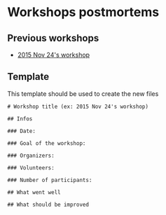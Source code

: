 # Workshops postmortems

## Previous workshops

- [2015 Nov 24's workshop](workshops/2015-11-24.md)

## Template

This template should be used to create the new files

```
# Workshop title (ex: 2015 Nov 24's workshop)

## Infos

### Date:

### Goal of the workshop:

### Organizers:

### Volunteers:

### Number of participants:

## What went well

## What should be improved

```

